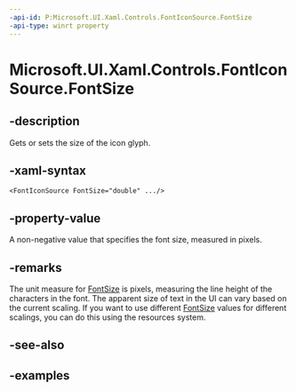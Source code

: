 ```yaml
---
-api-id: P:Microsoft.UI.Xaml.Controls.FontIconSource.FontSize
-api-type: winrt property
---
```


<!-- Property syntax.
public double FontSize { get;  set; }
-->

# Microsoft.UI.Xaml.Controls.FontIconSource.FontSize

## -description

Gets or sets the size of the icon glyph.

## -xaml-syntax

```xaml
<FontIconSource FontSize="double" .../>
```

## -property-value

A non-negative value that specifies the font size, measured in pixels.

## -remarks

The unit measure for [FontSize](control_fontsize.md) is pixels, measuring the line height of the characters in the font. The apparent size of text in the UI can vary based on the current scaling. If you want to use different [FontSize](control_fontsize.md) values for different scalings, you can do this using the resources system.

## -see-also

## -examples

